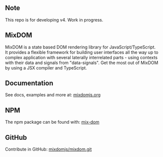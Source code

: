 ## Note

This repo is for developing v4. Work in progress.

## MixDOM

MixDOM is a state based DOM rendering library for JavaScript/TypeScript. It provides a flexible framework for building user interfaces all the way up to complex application with several laterally interrelated parts - using contexts with their data and signals from "data-signals". Get the most out of MixDOM by using a JSX compiler and TypeScript.

## Documentation

See docs, examples and more at: [mixdomjs.org](https://mixdomjs.org)

## NPM

The npm package can be found with: [mix-dom](https://www.npmjs.com/package/mix-dom)

## GitHub

Contribute in GitHub: [mixdomjs/mixdom.git](https://github.com/mixdomjs/mixdom.git)
